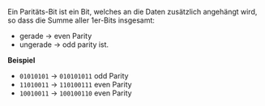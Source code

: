 Ein Paritäts-Bit ist ein Bit, welches an die Daten zusätzlich angehängt wird, so dass die Summe aller 1er-Bits insgesamt:
- gerade -> even Parity
- ungerade -> odd parity
ist.

**Beispiel**
- `01010101` -> `010101011` odd Parity
- `11010011` -> `110100111` even Parity
- `10010011` -> `100100110` even Parity
